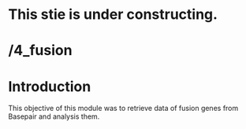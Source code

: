 # This stie is under constructing.
# /4_fusion
# Introduction
This objective of this module was to retrieve data of fusion genes from Basepair and analysis them.

